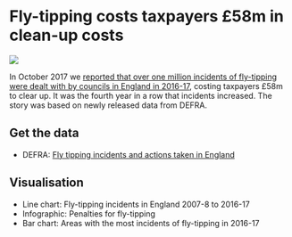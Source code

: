 # Fly-tipping costs taxpayers £58m in clean-up costs

![](https://ichef.bbci.co.uk/news/624/cpsprodpb/13E59/production/_98379418_flytippingnew_birmingham_hp3z0-nc.png)

In October 2017 we [reported that over one million incidents of fly-tipping were dealt with by councils in England in 2016-17](http://www.bbc.co.uk/news/uk-england-41664941), costing taxpayers £58m to clear up. It was the fourth year in a row that incidents increased. The story was based on newly released data from DEFRA.

## Get the data

* DEFRA: [Fly tipping incidents and actions taken in England](https://www.gov.uk/government/statistical-data-sets/env24-fly-tipping-incidents-and-actions-taken-in-england)

## Visualisation

* Line chart: Fly-tipping incidents in England 2007-8 to 2016-17
* Infographic: Penalties for fly-tipping
* Bar chart: Areas with the most incidents of fly-tipping in 2016-17
